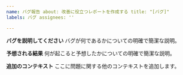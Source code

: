 ```yaml
---
name: バグ報告 about: 改善に役立つレポートを作成する title: "[バグ]"
labels: バグ assignees: ''

---
```


**バグを説明してください**
バグが何であるかについての明確で簡潔な説明。

**予想される結果**
何が起こると予想したかについての明確で簡潔な説明。

**追加のコンテキスト**
ここに問題に関する他のコンテキストを追加します。
